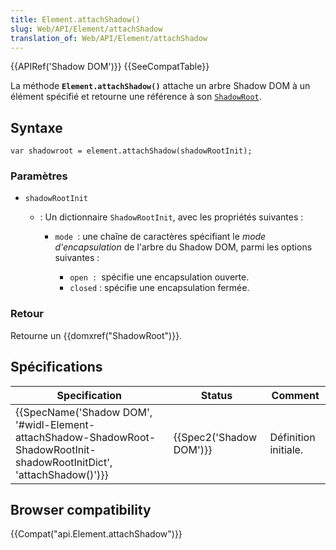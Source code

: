 ```yaml
---
title: Element.attachShadow()
slug: Web/API/Element/attachShadow
translation_of: Web/API/Element/attachShadow
---
```

{{APIRef('Shadow DOM')}} {{SeeCompatTable}}

La méthode **`Element.attachShadow()`** attache un arbre Shadow DOM à un élément spécifié et retourne une référence à son [`ShadowRoot`](/en-US/docs/Web/API/ShadowRoot).

## Syntaxe

    var shadowroot = element.attachShadow(shadowRootInit);

### Paramètres

- `shadowRootInit`

  - : Un dictionnaire `ShadowRootInit`, avec les propriétés suivantes :

    - `mode `: une chaîne de caractères spécifiant le *mode d'encapsulation* de l'arbre du Shadow DOM, parmi les options suivantes :

      - `open : `spécifie une encapsulation ouverte.
      - `closed` : spécifie une encapsulation fermée.

### Retour

Retourne un {{domxref("ShadowRoot")}}.

## Spécifications

| Specification                                                                                                                                                    | Status                           | Comment              |
| ---------------------------------------------------------------------------------------------------------------------------------------------------------------- | -------------------------------- | -------------------- |
| {{SpecName('Shadow DOM', '#widl-Element-attachShadow-ShadowRoot-ShadowRootInit-shadowRootInitDict', 'attachShadow()')}} | {{Spec2('Shadow DOM')}} | Définition initiale. |

## Browser compatibility

{{Compat("api.Element.attachShadow")}}
